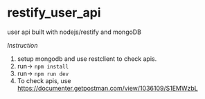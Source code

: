 # restify_user_api
user api built with nodejs/restify and mongoDB

*Instruction*
1) setup mongodb and use restclient to check apis.
2) run-> `npm install`
3) run-> `npm run dev`
4) To check apis, use https://documenter.getpostman.com/view/1036109/S1EMWzbL
